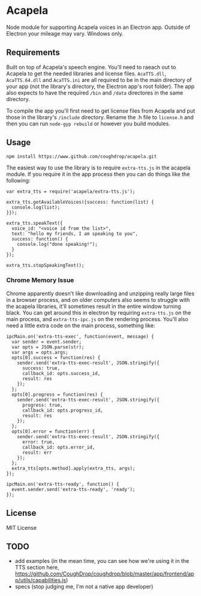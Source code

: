# Acapela
Node module for supporting Acapela voices in an Electron app. Outside of Electron
your mileage may vary. Windows only.

## Requirements
Built on top of Acapela's speech engine. You'll
need to raeach out to Acapela to get the needed libraries and license
files. `AcaTTS.dll`, `AcaTTS.64.dll` and `AcaTTS.ini` are all required
to be in the main directory of your app (not the library's directory,
the Electron app's root folder). The app also expects to have 
the required `/bin` and `/data` directores in the same directory.

To compile the app you'll first need to get license files from Acapela
and put those in the library's `/include` directory. Rename the .h file
to `license.h` and then you can run `node-gyp rebuild` or however you
build modules.

## Usage

`npm install https://www.github.com/coughdrop/acapela.git`

The easiest way to use the library is to require `extra-tts.js` in the 
acapela module. If you require it in the app process then you can do things
like the following:

```
var extra_tts = require('acapela/extra-tts.js');

extra_tts.getAvailableVoices({success: function(list) {
  console.log(list);
}});

extra_tts.speakText({
  voice_id: "<voice id from the list>",
  text: "hello my friends, I am speaking to you",
  success: function() {
    console.log("done speaking!");
  }
});

extra_tts.stopSpeakingText();
```

### Chrome Memory Issue

Chrome apparently doesn't like downloading and unzipping really large files in a 
browser process, and on older computers also seems to struggle with the acapela
libraries, it'll sometimes result in the entire window turning black. You
can get around this in electron by requiring `extra-tts.js` on the main process,
and `extra-tts-ipc.js` on the rendering process. You'll also need a little extra
code on the main process, something like:

```
ipcMain.on('extra-tts-exec', function(event, message) {
  var sender = event.sender;
  var opts = JSON.parse(str);
  var args = opts.args;
  opts[0].success = function(res) {
    sender.send('extra-tts-exec-result', JSON.stringify({
      success: true,
      callback_id: opts.success_id,
      result: res
    });
  };
  opts[0].progress = function(res) {
    sender.send('extra-tts-exec-result', JSON.stringify({
      progress: true,
      callback_id: opts.progress_id,
      result: res
    });
  };
  opts[0].error = function(err) {
    sender.send('extra-tts-exec-result', JSON.stringify({
      error: true,
      callback_id: opts.error_id,
      result: err
    });
  };
  extra_tts[opts.method].apply(extra_tts, args);
});

ipcMain.on('extra-tts-ready', function() {
  event.sender.send('extra-tts-ready', 'ready');
});
```

## License
MIT License

## TODO
- add examples (in the mean time, you can see how we're using it in
the TTS section here, https://github.com/CoughDrop/coughdrop/blob/master/app/frontend/app/utils/capabilities.js)
- specs (stop judging me, I'm not a native app developer)
